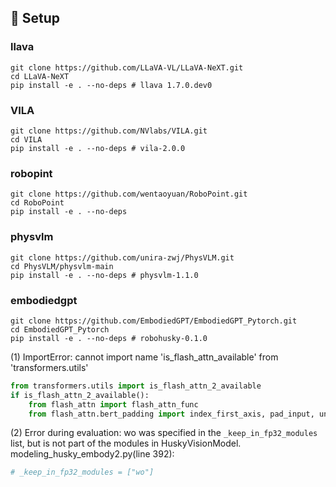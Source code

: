 
## 🔨 Setup

### llava
```
git clone https://github.com/LLaVA-VL/LLaVA-NeXT.git
cd LLaVA-NeXT
pip install -e . --no-deps # llava 1.7.0.dev0 
```

### VILA
```
git clone https://github.com/NVlabs/VILA.git
cd VILA
pip install -e . --no-deps # vila-2.0.0
```

### robopint
```
git clone https://github.com/wentaoyuan/RoboPoint.git
cd RoboPoint
pip install -e . --no-deps 
```

### physvlm
```
git clone https://github.com/unira-zwj/PhysVLM.git
cd PhysVLM/physvlm-main
pip install -e . --no-deps # physvlm-1.1.0 
```

### embodiedgpt
```
git clone https://github.com/EmbodiedGPT/EmbodiedGPT_Pytorch.git
cd EmbodiedGPT_Pytorch
pip install -e . --no-deps # robohusky-0.1.0
```
(1) ImportError: cannot import name 'is_flash_attn_available' from 'transformers.utils'
```python
from transformers.utils import is_flash_attn_2_available
if is_flash_attn_2_available():
    from flash_attn import flash_attn_func
    from flash_attn.bert_padding import index_first_axis, pad_input, unpad_input  # noqa
```
(2) Error during evaluation: wo was specified in the `_keep_in_fp32_modules` list, but is not part of the modules in HuskyVisionModel.
modeling_husky_embody2.py(line 392): 
```python
# _keep_in_fp32_modules = ["wo"]
```
